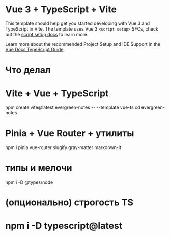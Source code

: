 # Vue 3 + TypeScript + Vite

This template should help get you started developing with Vue 3 and TypeScript in Vite. The template uses Vue 3 `<script setup>` SFCs, check out the [script setup docs](https://v3.vuejs.org/api/sfc-script-setup.html#sfc-script-setup) to learn more.

Learn more about the recommended Project Setup and IDE Support in the [Vue Docs TypeScript Guide](https://vuejs.org/guide/typescript/overview.html#project-setup).


# Что делал

# Vite + Vue + TypeScript
npm create vite@latest evergreen-notes -- --template vue-ts
cd evergreen-notes

# Pinia + Vue Router + утилиты
npm i pinia vue-router slugify gray-matter markdown-it

# типы и мелочи
npm i -D @types/node

# (опционально) строгость TS
# npm i -D typescript@latest
